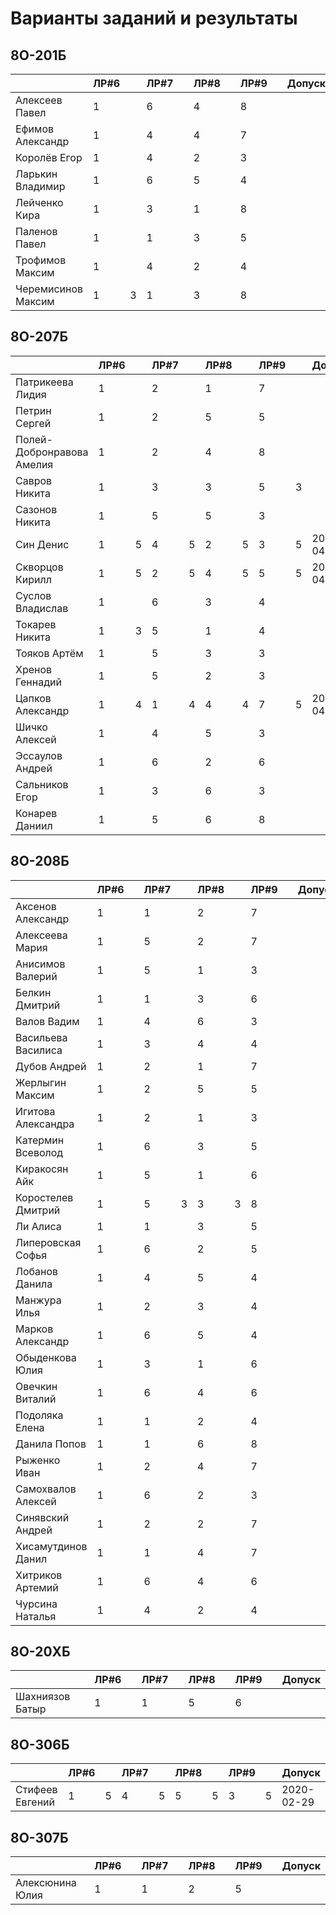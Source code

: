 # Варианты заданий и результаты

## 8О-201Б
|                           | ЛР#6 |   | ЛР#7 |   | ЛР#8 |   | ЛР#9 |   |   Допуск   |
|---------------------------|------|---|------|---|------|---|------|---|------------|
| Алексеев Павел            |  1   |   |  6   |   |  4   |   |   8  |   |            |
| Ефимов Александр          |  1   |   |  4   |   |  4   |   |   7  |   |            |
| Королёв Егор              |  1   |   |  4   |   |  2   |   |   3  |   |            |
| Ларькин Владимир          |  1   |   |  6   |   |  5   |   |   4  |   |            |
| Лейченко Кира             |  1   |   |  3   |   |  1   |   |   8  |   |            |
| Паленов Павел             |  1   |   |  1   |   |  3   |   |   5  |   |            |
| Трофимов Максим           |  1   |   |  4   |   |  2   |   |   4  |   |            |
| Черемисинов Максим        |  1   | 3 |  1   |   |  3   |   |   8  |   |            |

## 8О-207Б
|                           | ЛР#6 |   | ЛР#7 |   | ЛР#8 |   | ЛР#9 |   |   Допуск   |
|---------------------------|------|---|------|---|------|---|------|---|------------|
| Патрикеева Лидия          |  1   |   |  2   |   |  1   |   |  7   |   |            |
| Петрин Сергей             |  1   |   |  2   |   |  5   |   |  5   |   |            |
| Полей-Добронравова Амелия |  1   |   |  2   |   |  4   |   |  8   |   |            |
| Савров Никита             |  1   |   |  3   |   |  3   |   |  5   | 3 |            |
| Сазонов Никита            |  1   |   |  5   |   |  5   |   |  3   |   |            |
| Син Денис                 |  1   | 5 |  4   | 5 |  2   | 5 |  3   | 5 | 2020-04-25 |
| Скворцов Кирилл           |  1   | 5 |  2   | 5 |  4   | 5 |  5   | 5 | 2020-04-25 |
| Суслов Владислав          |  1   |   |  6   |   |  3   |   |  4   |   |            |
| Токарев Никита            |  1   | 3 |  5   |   |  1   |   |  4   |   |            |
| Тояков Артём              |  1   |   |  5   |   |  3   |   |  3   |   |            |
| Хренов Геннадий           |  1   |   |  5   |   |  2   |   |  3   |   |            |
| Цапков Александр          |  1   | 4 |  1   | 4 |  4   | 4 |  7   | 5 | 2020-04-25 |
| Шичко Алексей             |  1   |   |  4   |   |  5   |   |  3   |   |            |
| Эссаулов Андрей           |  1   |   |  6   |   |  2   |   |  6   |   |            |
| Сальников Егор            |  1   |   |  3   |   |  6   |   |  3   |   |            |
| Конарев Даниил            |  1   |   |  5   |   |  6   |   |  8   |   |            |

## 8О-208Б
|                           | ЛР#6 |   | ЛР#7 |   | ЛР#8 |   | ЛР#9 |   |   Допуск   |
|---------------------------|------|---|------|---|------|---|------|---|------------|
| Аксенов Александр         |  1   |   |  1   |   |  2   |   |  7   |   |            |
| Алексеева Мария           |  1   |   |  5   |   |  2   |   |  7   |   |            |
| Анисимов Валерий          |  1   |   |  5   |   |  1   |   |  3   |   |            |
| Белкин Дмитрий            |  1   |   |  1   |   |  3   |   |  6   |   |            |
| Валов Вадим               |  1   |   |  4   |   |  6   |   |  3   |   |            |
| Васильева Василиса        |  1   |   |  3   |   |  4   |   |  4   |   |            |
| Дубов Андрей              |  1   |   |  2   |   |  1   |   |  7   |   |            |
| Жерлыгин Максим           |  1   |   |  2   |   |  5   |   |  5   |   |            |
| Игитова Александра        |  1   |   |  2   |   |  1   |   |  3   |   |            |
| Катермин Всеволод         |  1   |   |  6   |   |  3   |   |  5   |   |            |
| Киракосян Айк             |  1   |   |  5   |   |  1   |   |  6   |   |            |
| Коростелев Дмитрий        |  1   |   |  5   | 3 |  3   | 3 |  8   |   |            |
| Ли Алиса                  |  1   |   |  1   |   |  3   |   |  5   |   |            |
| Липеровская Софья         |  1   |   |  6   |   |  2   |   |  5   |   |            |
| Лобанов Данила            |  1   |   |  4   |   |  5   |   |  4   |   |            |
| Манжура Илья              |  1   |   |  2   |   |  3   |   |  4   |   |            |
| Марков Александр          |  1   |   |  6   |   |  5   |   |  4   |   |            |
| Обыденкова Юлия           |  1   |   |  3   |   |  1   |   |  6   |   |            |
| Овечкин Виталий           |  1   |   |  6   |   |  4   |   |  6   |   |            |
| Подоляка Елена            |  1   |   |  1   |   |  2   |   |  4   |   |            |
| Данила Попов              |  1   |   |  1   |   |  6   |   |  8   |   |            |
| Рыженко Иван              |  1   |   |  2   |   |  4   |   |  7   |   |            |
| Самохвалов Алексей        |  1   |   |  6   |   |  2   |   |  3   |   |            |
| Синявский Андрей          |  1   |   |  2   |   |  2   |   |  7   |   |            |
| Хисамутдинов Данил        |  1   |   |  1   |   |  4   |   |  7   |   |            |
| Хитриков Артемий          |  1   |   |  6   |   |  4   |   |  6   |   |            |
| Чурсина Наталья           |  1   |   |  4   |   |  2   |   |  4   |   |            |

## 8О-20XБ
|                           | ЛР#6 |   | ЛР#7 |   | ЛР#8 |   | ЛР#9 |   |   Допуск   |
|---------------------------|------|---|------|---|------|---|------|---|------------|
| Шахниязов Батыр           |  1   |   |  1   |   |  5   |   |  6   |   |            |

## 8О-306Б
|                           | ЛР#6 |   | ЛР#7 |   | ЛР#8 |   | ЛР#9 |   |   Допуск   |
|---------------------------|------|---|------|---|------|---|------|---|------------|
| Стифеев Евгений           |  1   | 5 |  4   | 5 |  5   | 5 |  3   | 5 | 2020-02-29 |

## 8О-307Б
|                           | ЛР#6 |   | ЛР#7 |   | ЛР#8 |   | ЛР#9 |   |   Допуск   |
|---------------------------|------|---|------|---|------|---|------|---|------------|
| Алексюнина Юлия           |  1   |   |  1   |   |  2   |   |  5   |   |            |
